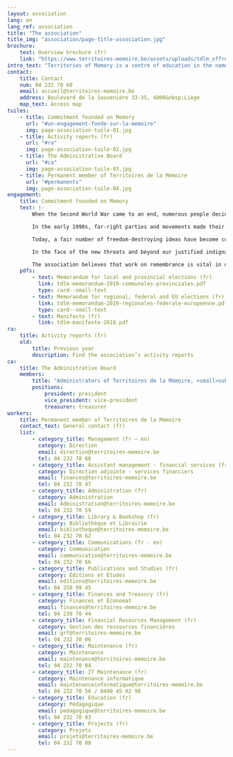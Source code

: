 ```yaml
---
layout: association
lang: en
lang_ref: association
title: "The association"
title_img: "association/page-title-association.jpg"
brochure:
    text: Overview brochure (fr)
    link: "https://www.territoires-memoire.be/assets/uploads/tdlm_offreterritoires_brochuregenerale.pdf"
intro_text: "Territories of Memory is a centre of education in the name of resistance and citizenship set up by former political prisoners who survived Nazi camps. To perform work of remembrance with children, young people and adults, the association develops a wide array of initiatives for communicating the past, promoting respect for others, and encouraging everyone’s involvement in building a democratic society that safeguards fundamental freedoms."
contact:
    title: Contact
    num: 04 232 70 60
    email: accueil@territoires-memoire.be
    address: Boulevard de la Sauvenière 33-35, 4000&nbsp;Liège
    map_text: Access map
tuiles:
    - title: Commitment founded on Memory
      url: "#un-engagement-fonde-sur-la-memoire"
      img: page-association-tuile-01.jpg
    - title: Activity reports (fr)
      url: "#ra"
      img: page-association-tuile-02.jpg
    - title: The Administrative Board
      url: "#ca"
      img: page-association-tuile-03.jpg
    - title: Permanent member of Territoires de la Mémoire
      url: "#permanents"
      img: page-association-tuile-04.jpg
engagement:
    title: Commitment founded on Memory
    text: |-
        When the Second World War came to an end, numerous people decided to do all they could to ensure that the horror of armed conflicts, large-scale massacres, and Nazi concentration and extermination camps never happened again.

        In the early 1990s, far-right parties and movements made their reappearance in democratically elected assemblies in both the north and south of Belgium.

        Today, a fair number of freedom-destroying ideas have become commonplace and some people are no longer shy of claiming that none of it happened at all. So, what are we going to do when the voices of the last witnesses have died out?

        In the face of the new threats and beyond our justified indignation, it is urgent that we engage with the issue on a daily basis.

        The association believes that work on remembrance is vital in order to avoid reproducing the mistakes made in the past, in order to understand and decode the world around us and in order to participate in building a more solidary society that places the human being at the centre of all concerns.
    pdfs:
        - text: Memorandum for local and provincial elections (fr)
          link: tdlm-memorandum-2019-communales-provinciales.pdf
          type: card--small-text
        - text: Memorandum for regional, federal and EU elections (fr) 
          link: tdlm-memorandum-2019-regionales-federale-europeenne.pdf
          type: card--small-text
        - text: Manifesto (fr) 
          link: tdlm-manifeste-2018.pdf
ra:
    title: Activity reports (fr)
    old:
        title: Previous year
        description: Find the association’s activity reports
ca:
    title: The Administrative Board
    members:
        title: "Administrators of Territoires de la Mémoire, <small>subsequent to the General Meeting on 2 September 2020</small>"
        positions:
            president: president
            vice_president: vice-president
            treasurer: treasurer
workers:
    title: Permanent member of Territoires de la Mémoire
    contact_text: General contact (fr)
    list:
        - category_title: Management (fr – en)
          category: Direction
          email: direction@territoires-memoire.be
          tel: 04 232 70 60
        - category_title: Assistant management - financial services (fr)
          category: Direction adjointe - services financiers
          email: finances@territoires-memoire.be
          tel: 04 232 70 47
        - category_title: Administration (fr)
          category: Administration
          email: Administration@territoires-memoire.be
          tel: 04 232 70 59
        - category_title: Library & Bookshop (fr)
          category: Bibliothèque et Librairie
          email: bibliotheque@territoires-memoire.be
          tel: 04 232 70 62
        - category_title: Communications (fr - en)
          category: Communication
          email: communication@territoires-memoire.be
          tel: 04 232 70 66
        - category_title: Publications and Studies (fr)
          category: Éditions et Études
          email: editions@territoires-memoire.be
          tel: 04 250 99 45
        - category_title: Finances and Treasury (fr)
          category: Finances et Économat
          email: finances@territoires-memoire.be
          tel: 04 230 70 44
        - category_title: Financial Resources Management (fr)
          category: Gestion des ressources financières
          email: grf@territoires-memoire.be
          tel: 04 232 70 06
        - category_title: Maintenance (fr)
          category: Maintenance
          email: maintenance@territoires-memoire.be
          tel: 04 232 70 04
        - category_title: IT Maintenance (fr)
          category: Maintenance informatique
          email: maintenanceinformatique@territoires-memoire.be
          tel: 04 232 70 56 / 0490 45 02 90
        - category_title: Education (fr)
          category: Pédagogique
          email: pedagogique@territoires-memoire.be
          tel: 04 232 70 03
        - category_title: Projects (fr)
          category: Projets
          email: projets@territoires-memoire.be
          tel: 04 232 70 08
---
```


